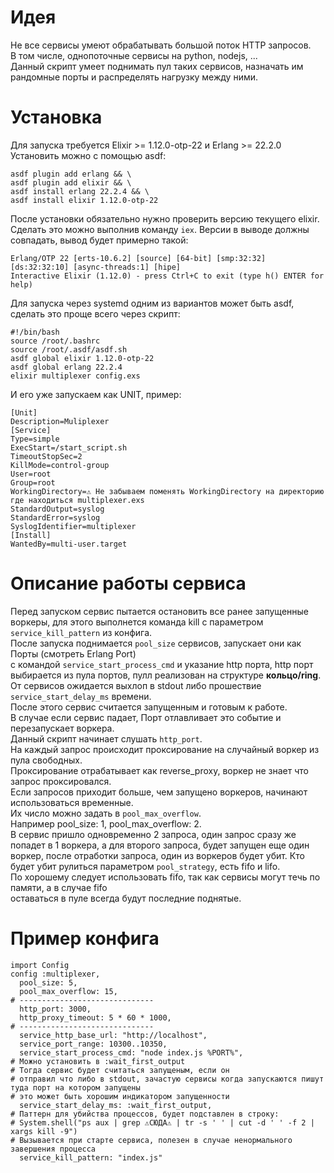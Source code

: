 # Идея
  Не все сервисы умеют обрабатывать большой поток HTTP запросов.  
  В том числе, однопоточные сервисы на python, nodejs, ...  
  Данный скрипт умеет поднимать пул таких сервисов, назначать им
  рандомные порты и распределять нагрузку между ними.
# Установка
  Для запуска требуется Elixir >= 1.12.0-otp-22 и Erlang >= 22.2.0
  Установить можно с помощью asdf:
  ```
  asdf plugin add erlang && \
  asdf plugin add elixir && \
  asdf install erlang 22.2.4 && \
  asdf install elixir 1.12.0-otp-22
  ```
  После установки обязательно нужно проверить версию текущего elixir.
  Сделать это можно выполнив команду `iex`.
  Версии в выводе должны совпадать, вывод будет примерно такой:
  ```
  Erlang/OTP 22 [erts-10.6.2] [source] [64-bit] [smp:32:32] [ds:32:32:10] [async-threads:1] [hipe]
  Interactive Elixir (1.12.0) - press Ctrl+C to exit (type h() ENTER for help)
  ```
  Для запуска через systemd одним из вариантов может быть asdf, сделать это
  проще всего через скрипт:
  ```
  #!/bin/bash
  source /root/.bashrc
  source /root/.asdf/asdf.sh
  asdf global elixir 1.12.0-otp-22
  asdf global erlang 22.2.4
  elixir multiplexer config.exs
  ```
  И его уже запускаем как UNIT, пример:
  ```
  [Unit]
  Description=Muliplexer
  [Service]
  Type=simple
  ExecStart=/start_script.sh
  TimeoutStopSec=2
  KillMode=control-group
  User=root
  Group=root
  WorkingDirectory=⚠️ Не забываем поменять WorkingDirectory на директорию где находиться multiplexer.exs
  StandardOutput=syslog
  StandardError=syslog
  SyslogIdentifier=multiplexer
  [Install]
  WantedBy=multi-user.target
  ```
# Описание работы сервиса
  Перед запуском сервис пытается остановить все ранее запущенные
  воркеры, для этого выполнется команда kill с параметром `service_kill_pattern` из конфига.  
  После запуска поднимается `pool_size` сервисов, запускает они как Порты (смотреть Erlang Port)  
  с командой `service_start_process_cmd` и указание http порта, http порт выбирается из пула портов,
  пулл реализован на структуре **кольцо/ring**.  
  От сервисов ожидается выхлоп в stdout либо прошествие `service_start_delay_ms` времени.  
  После этого сервис считается запущенным и готовым к работе.  
  В случае если сервис падает, Порт отлавливает это событие и перезапускает воркера.  
  Данный скрипт начинает слушать `http_port`.  
  На каждый запрос происходит проксирование на случайный воркер из пула свободных.  
  Проксирование отрабатывает как reverse_proxy, воркер не знает что запрос проксировался.  
  Если запросов приходит больше, чем запущено воркеров, начинают использоваться временные.  
  Их число можно задать в `pool_max_overflow`.  
  Например pool_size: 1, pool_max_overflow: 2.  
  В сервис пришло одновременно 2 запроса, один запрос сразу же попадет в 1 воркера, а для
  второго запроса, будет запущен еще один воркер, после отработки запроса, один из воркеров
  будет убит. Кто будет убит рулиться параметром `pool_strategy`, есть fifo и lifo.  
  По хорошему следует использовать fifo, так как сервисы могут течь по памяти, а в случае fifo  
  оставаться в пуле всегда будут последние поднятые.  
# Пример конфига
  ```
  import Config
  config :multiplexer,
    pool_size: 5,
    pool_max_overflow: 15,
# ------------------------------
    http_port: 3000,
    http_proxy_timeout: 5 * 60 * 1000,
# ------------------------------
    service_http_base_url: "http://localhost",
    service_port_range: 10300..10350,
    service_start_process_cmd: "node index.js %PORT%",
# Можно установить в :wait_first_output
# Тогда сервис будет считаться запущеным, если он
# отправил что либо в stdout, зачастую сервисы когда запускаются пишут туда порт на котором запущены
# это может быть хорошим индикатором запущенности
    service_start_delay_ms: :wait_first_output,
# Паттерн для убийства процессов, будет подставлен в строку:
# System.shell("ps aux | grep ⚠️СЮДА⚠️ | tr -s ' ' | cut -d ' ' -f 2 | xargs kill -9")
# Вызывается при старте сервиса, полезен в случае ненормального завершения процесса
    service_kill_pattern: "index.js"
  ```
